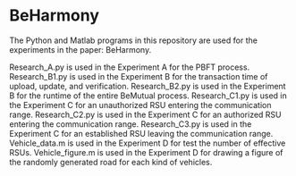 # BeHarmony
The Python and Matlab programs in this repository are used for the experiments in the paper: BeHarmony.

Research_A.py is used in the Experiment A for the PBFT process.
Research_B1.py is used in the Experiment B for the transaction time of upload, update, and verification.
Research_B2.py is used in the Experiment B for the runtime of the entire BeMutual process.
Research_C1.py is used in the Experiment C for an unauthorized RSU entering the communication range.
Research_C2.py is used in the Experiment C for an authorized RSU entering the communication range.
Research_C3.py is used in the Experiment C for an established RSU leaving the communication range.
Vehicle_data.m is used in the Experiment D for test the number of effective RSUs.
Vehicle_figure.m is used in the Experiment D for drawing a figure of the randomly generated road for each kind of vehicles.
